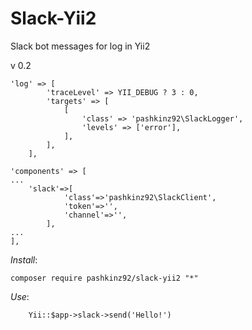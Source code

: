 # Slack-Yii2
Slack bot messages for log in Yii2 

v 0.2

```
'log' => [
        'traceLevel' => YII_DEBUG ? 3 : 0,
        'targets' => [
            [
                'class' => 'pashkinz92\SlackLogger',
                'levels' => ['error'],
            ],
        ],
    ],
```


```
'components' => [
...
    'slack'=>[
            'class'=>'pashkinz92\SlackClient',
            'token'=>'',
            'channel'=>'',
        ],
...
],
```

_Install_:

```
composer require pashkinz92/slack-yii2 "*"
```

_Use_:

```
    Yii::$app->slack->send('Hello!')
```
